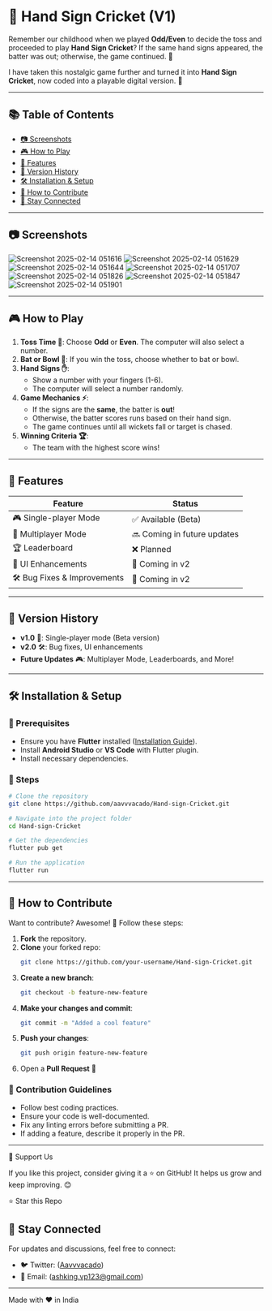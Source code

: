 # 🏏 Hand Sign Cricket (V1)

Remember our childhood when we played **Odd/Even** to decide the toss and proceeded to play **Hand Sign Cricket**? If the same hand signs appeared, the batter was out; otherwise, the game continued. 🤩  

I have taken this nostalgic game further and turned it into **Hand Sign Cricket**, now coded into a playable digital version. 🚀  

---

## 📚 Table of Contents
- [📷 Screenshots](#-screenshots)
- [🎮 How to Play](#-how-to-play)
- [📝 Features](#-features)
- [📌 Version History](#-version-history)
- [🛠️ Installation & Setup](#-installation--setup)
- [🤝 How to Contribute](#-how-to-contribute)
- [📢 Stay Connected](#-stay-connected)
---

## 📷 Screenshots


![Screenshot 2025-02-14 051616](https://github.com/user-attachments/assets/0864141e-377f-450c-8aee-1d0cb72efa8e)      ![Screenshot 2025-02-14 051629](https://github.com/user-attachments/assets/ce85860f-6c6a-4b08-bfc7-cb1a9b7ebb96)      ![Screenshot 2025-02-14 051644](https://github.com/user-attachments/assets/66d8da1b-ce31-45f8-b775-79b044ebeafb)      ![Screenshot 2025-02-14 051707](https://github.com/user-attachments/assets/bd0db867-2c24-477d-b285-e6ec83eba5a7)       ![Screenshot 2025-02-14 051826](https://github.com/user-attachments/assets/906d3ce2-db7c-429f-becd-623fbf7d8701)     ![Screenshot 2025-02-14 051847](https://github.com/user-attachments/assets/1d08fd72-a27e-419b-a847-dfb8c1da05b4)       ![Screenshot 2025-02-14 051901](https://github.com/user-attachments/assets/d898d9ee-ce85-47aa-a59a-f7d6c95c8c55)








---

## 🎮 How to Play

1. **Toss Time 🎲**: Choose **Odd** or **Even**. The computer will also select a number.
2. **Bat or Bowl 🏏**: If you win the toss, choose whether to bat or bowl.
3. **Hand Signs ✋**:
   - Show a number with your fingers (1-6).
   - The computer will select a number randomly.
4. **Game Mechanics ⚡**:
   - If the signs are the **same**, the batter is **out**!
   - Otherwise, the batter scores runs based on their hand sign.
   - The game continues until all wickets fall or target is chased.
5. **Winning Criteria 🏆**:
   - The team with the highest score wins!

---

## 📝 Features

| Feature              | Status  |
|---------------------|---------|
| 🎮 Single-player Mode | ✅ Available (Beta) |
| 🤝 Multiplayer Mode   | 🔜 Coming in future updates |
| 🏆 Leaderboard       | ❌ Planned |
| 🎨 UI Enhancements   | 🚀 Coming in v2 |
| 🛠️ Bug Fixes & Improvements | 🚀 Coming in v2 |

---

## 📌 Version History

- **v1.0** 🏏: Single-player mode (Beta version)
- **v2.0** 🛠️: Bug fixes, UI enhancements
- **Future Updates** 🎮: Multiplayer Mode, Leaderboards, and More!

---

## 🛠️ Installation & Setup

### 🔹 Prerequisites
- Ensure you have **Flutter** installed ([Installation Guide](https://flutter.dev/docs/get-started/install)).
- Install **Android Studio** or **VS Code** with Flutter plugin.
- Install necessary dependencies.

### 🔹 Steps
```sh
# Clone the repository
git clone https://github.com/aavvvacado/Hand-sign-Cricket.git

# Navigate into the project folder
cd Hand-sign-Cricket

# Get the dependencies
flutter pub get

# Run the application
flutter run
```

---

## 🤝 How to Contribute

Want to contribute? Awesome! 🚀 Follow these steps:

1. **Fork** the repository.
2. **Clone** your forked repo:
   ```sh
   git clone https://github.com/your-username/Hand-sign-Cricket.git
   ```
3. **Create a new branch**:
   ```sh
   git checkout -b feature-new-feature
   ```
4. **Make your changes and commit**:
   ```sh
   git commit -m "Added a cool feature"
   ```
5. **Push your changes**:
   ```sh
   git push origin feature-new-feature
   ```
6. Open a **Pull Request** 🚀

### 🔹 Contribution Guidelines
- Follow best coding practices.
- Ensure your code is well-documented.
- Fix any linting errors before submitting a PR.
- If adding a feature, describe it properly in the PR.

---

🌟 Support Us

If you like this project, consider giving it a ⭐ on GitHub! It helps us grow and keep improving. 😊

⭐ Star this Repo

## 📢 Stay Connected
For updates and discussions, feel free to connect:
- 🐦 Twitter: ([Aavvvacado](https://x.com/aavvvacado))
- 📧 Email: (ashking.vp123@gmail.com)
---

   
   Made with ❤️ in India 


